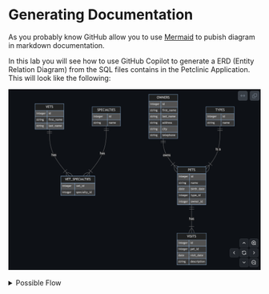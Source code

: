 # Generating Documentation

As you probably know GitHub allow you to use [Mermaid](https://mermaid.js.org/) to pubish diagram in markdown documentation.

In this lab you will see how to use GitHub Copilot to generate a ERD (Entity Relation Diagram) from the SQL files contains in the Petclinic Application. This will look like the following:

![ERD](erd.png)


<details>
<summary>Possible Flow</summary>

1. Open the Github Copilot Chat
2. Create a new chat (with the `+` button at the top of the window)
3. Use the #file command, for example asking the following `Using the #file:schema.sql create an ERD Diagram with mermaid`

</details>